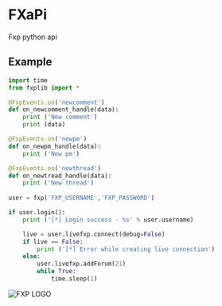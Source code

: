 # FXaPi
Fxp python api


## Example
```python
import time
from fxplib import *

@FxpEvents.on('newcomment')
def on_newcomment_handle(data):
	print ('New comment')
	print (data)

@FxpEvents.on('newpm')
def on_newpm_handle(data):
	print ('New pm')

@FxpEvents.on('newthread')
def on_newtread_handle(data):
	print ('New thread')
	
user = fxp('FXP_USERNAME','FXPֹֹֹ_PASSWORD')

if user.login():
	print ('[*] Login success - %s' % user.username)

	live = user.livefxp.connect(debug=False)
	if live == False:
		print ('[*] Error while creating live connection')
	else:
		user.livefxp.addForum(21)
		while True:
			time.sleep(1)

```

![FXP LOGO](https://images.fxp.co.il/images3/logo-fxp-m.png)
